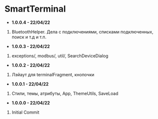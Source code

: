 # SmartTerminal

* <b>1.0.0.4 - 22/04/22</b>
1. BluetoothHelper. Дела с подключениями, списками подключенных, поиск и т.д и т.п.
* <b>1.0.0.3 - 22/04/22</b>
1. exceptions/, modbus/, util/, SearchDeviceDialog
* <b>1.0.0.2 - 22/04/22</b>
1. Лэйаут для terminalFragment, кнопочки
* <b>1.0.0.1 - 22/04/22</b>
1. Стили, темы, атрибуты, App, ThemeUtils, SaveLoad
* <b>1.0.0.0 - 22/04/22</b>
1. Initial Commit

